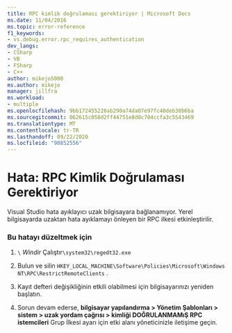 ```yaml
---
title: RPC kimlik doğrulaması gerektiriyor | Microsoft Docs
ms.date: 11/04/2016
ms.topic: error-reference
f1_keywords:
- vs.debug.error.rpc_requires_authentication
dev_langs:
- CSharp
- VB
- FSharp
- C++
author: mikejo5000
ms.author: mikejo
manager: jillfra
ms.workload:
- multiple
ms.openlocfilehash: 9bb172455226ab290a74da07e97fc40deb30b6ba
ms.sourcegitcommit: 062615c058d2ff44751e8d0c704ccfa3c5543469
ms.translationtype: MT
ms.contentlocale: tr-TR
ms.lasthandoff: 09/22/2020
ms.locfileid: "90852556"
---
```

# <a name="error-rpc-requires-authentication"></a>Hata: RPC Kimlik Doğrulaması Gerektiriyor
Visual Studio hata ayıklayıcı uzak bilgisayara bağlanamıyor. Yerel bilgisayarda uzaktan hata ayıklamayı önleyen bir RPC ilkesi etkinleştirilir.

### <a name="to-correct-this-error"></a>Bu hatayı düzeltmek için

1. `\` *Windir* Çalıştır`\system32\regedt32.exe`

2. Bulun ve silin `HKEY_LOCAL_MACHINE\Software\Policies\Microsoft\Windows NT\RPC\RestrictRemoteClients` .

3. Kayıt defteri değişikliğinin etkili olabilmesi için bilgisayarınızı yeniden başlatın.

4. Sorun devam ederse, **bilgisayar yapılandırma > Yönetim Şablonları > sistem > uzak yordam çağrısı > kimliği DOĞRULANMAMıŞ RPC istemcileri** Grup İlkesi ayarı için etki alanı yöneticinizle iletişime geçin.